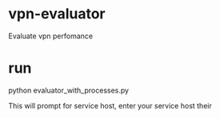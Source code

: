 # vpn-evaluator
Evaluate vpn perfomance

# run
python evaluator_with_processes.py

This will prompt for service host, enter your service host their
